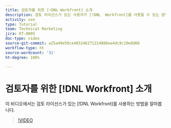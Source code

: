 ```yaml
---
title: 검토자를 위한 [!DNL Workfront] 소개
description: 검토 라이선스가 있는 사용자가 [!DNL  Workfront]를 사용할 수 있는 방법을 알아봅니다.
activity: use
type: Tutorial
team: Technical Marketing
jira: KT-8805
doc-type: video
source-git-commit: a25a49e59ca483246271214886ea4dc9c10e8d66
workflow-type: ht
source-wordcount: '31'
ht-degree: 100%

---
```


# 검토자를 위한 [!DNL Workfront] 소개

이 비디오에서는 검토 라이선스가 있는 [!DNL  Workfront]를 사용하는 방법을 알아봅니다.

>[!VIDEO](https://video.tv.adobe.com/v/335106/?quality=12&learn=on)
